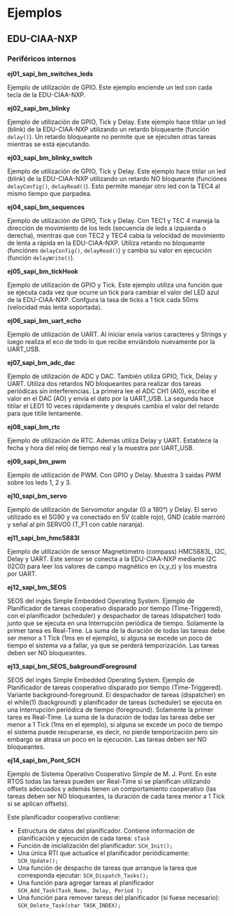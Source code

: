 # Ejemplos

## EDU-CIAA-NXP

### Periféricos internos

**ej01_sapi_bm_switches_leds**

Ejemplo de utilización de GPIO. Este ejemplo enciende un led con cada tecla
de la EDU-CIAA-NXP.

**ej02_sapi_bm_blinky**

Ejemplo de utilización de GPIO, Tick y Delay. Este ejemplo hace titilar un
led (blink) de la EDU-CIAA-NXP utilizando un retardo bloqueante (función ``delay()``). Un retardo bloqueante no permite que se ejecuten otras tareas
mientras se está ejecutando.

**ej03_sapi_bm_blinky_switch**

Ejemplo de utilización de GPIO, Tick y Delay. Este ejemplo hace titilar un
led (blink) de la EDU-CIAA-NXP utilizando un retardo NO bloqueante (funciónes
``delayConfig()``, ``delayRead()``). Esto permite
manejar otro led con la TEC4 al mismo tiempo que parpadea.

**ej04_sapi_bm_sequences**

Ejemplo de utilización de GPIO, Tick y Delay. Con TEC1 y TEC 4 maneja la
dirección de movimiento de los leds (secuencia de leds a izquierda o derecha),
mientras que con TEC2 y TEC4 cabia la velocidad de movimiento de lenta a rápida
en la EDU-CIAA-NXP. Utiliza retardo no bloqueante (funciónes ``delayConfig()``,
``delayRead()``) y cambia su valor en ejecución (función ``delayWrite()``).

**ej05_sapi_bm_tickHook**

Ejemplo de utilización de GPIO y Tick. Este ejemplo utiliza una función
que se ejecuta cada vez que ocurre un tick para cambiar el valor del LED azul
de la EDU-CIAA-NXP. Confgura la tasa de ticks a 1 tick cada 50ms (velocidad más
lenta soportada).

**ej06_sapi_bm_uart_echo**

Ejemplo de utilización de UART. Al iniciar envía varios caracteres y Strings y
luego realiza el eco de todo lo que recibe enviándolo nuevamente por la
UART_USB.

**ej07_sapi_bm_adc_dac**

Ejemplo de utilización de ADC y DAC. También utiliza GPIO, Tick, Delay y
UART. Utiliza dos retardos NO bloqueantes para realizar dos tareas periódicas
sin interferencias. La primera lee el ADC CH1 (AI0), escribe el valor en el DAC
(AO) y envía el dato por la UART_USB. La segunda hace titilar el LED1 10 veces
rápidamente y después cambia el valor del retardo para que titile lentamente.

**ej08_sapi_bm_rtc**

Ejemplo de utilización de RTC. Además utiliza Delay y UART. Establece la fecha
y hora del reloj de tiempo real y la muestra por UART_USB.

**ej09_sapi_bm_pwm**

Ejemplo de utilización de PWM. Con GPIO y Delay. Muestra 3 saidas PWM sobre
los leds 1, 2 y 3.

**ej10_sapi_bm_servo**

Ejemplo de utilización de Servomotor angular (0 a 180°) y Delay. El servo
utilizado es el SG90 y va conectado en 5V (cable rojo), GND (cable marrón) y
señal al pin SERVO0 (T_F1 con cable naranja).

**ej11_sapi_bm_hmc5883l**

Ejemplo de utilización de sensor Magnetómetro (compass) HMC5883L, I2C, Delay y
UART. Este sensor se conecta a la EDU-CIAA-NXP mediante I2C (I2C0) para leer los
valores de campo magnético en (x,y,z) y los muestra por UART.

**ej12_sapi_bm_SEOS**

SEOS del ingés Simple Embedded Operating System. 
Ejemplo de Planificador de tareas cooperativo disparado por tiempo 
(Time-Triggered), con el planificador (scheduler) y despachador de tareas 
(dispatcher) todo junto que se ejecuta en una Interrupción periódica de tiempo.
Solamente la primer tarea es Real-Time. La suma de la duración de todas las 
tareas debe ser menor a 1 Tick (1ms en el ejemplo), si alguna se excede un 
poco de tiempo el sistema va a fallar, ya que se perderá temporización.
Las tareas deben ser NO bloqueantes.

**ej13_sapi_bm_SEOS_bakgroundForeground**

SEOS del ingés Simple Embedded Operating System. 
Ejemplo de Planificador de tareas cooperativo disparado por tiempo 
(Time-Triggered). Variante background-foreground. El despachador de tareas 
(dispatcher) en el while(1) (background) y planificador de tareas 
(scheduler) se ejecuta en una Interrupción periódica de tiempo (foreground).
Solamente la primer tarea es Real-Time. La suma de la duración de todas las 
tareas debe ser menor a 1 Tick (1ms en el ejemplo), si alguna se excede un 
poco de tiempo el sistema puede recuperarse, es decir, no pierde 
temporización pero sin embargo se atrasa un poco en la ejecución.
Las tareas deben ser NO bloqueantes.

**ej14_sapi_bm_Pont_SCH**

Ejemplo de Sistema Operativo Cooperativo Simple de M. J. Pont. En este RTOS 
todas las tareas pueden ser Real-Time si se planifican utilizando offsets 
adecuados y además tienen un comportamiento cooperativo (las tareas deben 
ser NO bloqueantes, la duración de cada tarea menor a 1 Tick si se aplican 
offsets).

Este planificador cooperativo contiene:

 - Estructura de datos del planificador. Contiene información de planificación y ejecución de cada tarea: ``sTask``
 - Función de inicialización del planificador: ``SCH_Init();``
 - Una única RTI que actualice el planificador periódicamente: ``SCH_Update();``
 - Una función de despacho de tareas que arranque la tarea que corresponda ejecutar: ``SCH_Dispatch_Tasks();``
 - Una función para agregar tareas al planificador ``SCH_Add_Task(Task_Name, Delay, Period );``
 - Una función para remover tareas del planificador (si fuese necesario): ``SCH_Delete_Task(char TASK_INDEX);``
